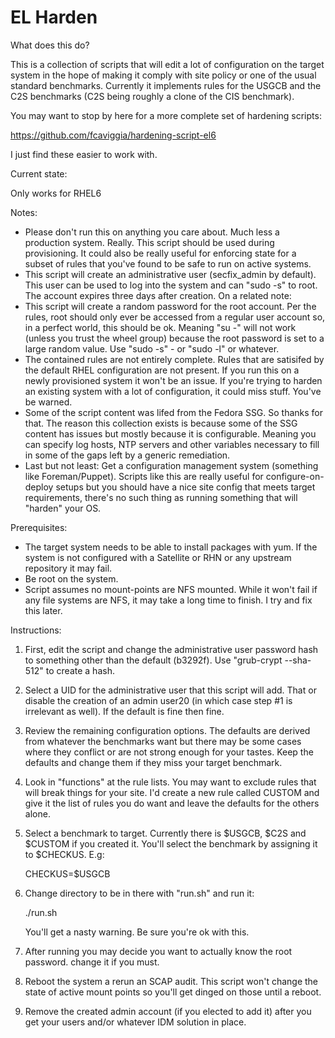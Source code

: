 # EL Harden

What does this do?

This is a collection of scripts that will edit a lot of configuration on the
target system in the hope of making it comply with site policy or one of the
usual standard benchmarks. Currently it implements rules for the USGCB and the
C2S benchmarks (C2S being roughly a clone of the CIS benchmark).

You may want to stop by here for a more complete set of hardening scripts:

https://github.com/fcaviggia/hardening-script-el6

I just find these easier to work with.

Current state:

Only works for RHEL6

Notes:

 - Please don't run this on anything you care about. Much less a production
   system. Really. This script should be used during provisioning. It could
   also be really useful for enforcing state for a subset of rules that you've
   found to be safe to run on active systems.
 - This script will create an administrative user (secfix_admin by default).
   This user can be used to log into the system and can "sudo -s" to root. The
   account expires three days after creation. On a related note:
 - This script will create a random password for the root account. Per the
   rules, root should only ever be accessed from a regular user account so, in
   a perfect world, this should be ok. Meaning "su -" will not work (unless you
   trust the wheel group) because the root password is set to a large random
   value. Use "sudo -s" - or "sudo -l" or whatever.
 - The contained rules are not entirely complete. Rules that are satisifed by
   the default RHEL configuration are not present. If you run this on a newly
   provisioned system it won't be an issue. If you're trying to harden an
   existing system with a lot of configuration, it could miss stuff. You've be
   warned.
 - Some of the script content was lifed from the Fedora SSG. So thanks for
   that. The reason this collection exists is because some of the SSG content
   has issues but mostly because it is configurable. Meaning you can specify
   log hosts, NTP servers and other variables necessary to fill in some of the
   gaps left by a generic remediation.
 - Last but not least: Get a configuration management system (something like
   Foreman/Puppet). Scripts like this are really useful for configure-on-deploy
   setups but you should have a nice site config that meets target
   requirements, there's no such thing as running something that will "harden"
   your OS.
   
Prerequisites:

 - The target system needs to be able to install packages with yum. If the
   system is not configured with a Satellite or RHN or any upstream repository
   it may fail.
 - Be root on the system.
 - Script assumes no mount-points are NFS mounted. While it won't fail if any
   file systems are NFS, it may take a long time to finish. I try and fix this
   later.

Instructions:

1) First, edit the script and change the administrative user password hash to 
   something other than the default (b3292f). Use "grub-crypt --sha-512" to
   create a hash.
2) Select a UID for the administrative user that this script will add. That or
   disable the creation of an admin user20 (in which case step #1 is irrelevant
   as well). If the default is fine then fine.
3) Review the remaining configuration options. The defaults are derived from
   whatever the benchmarks want but there may be some cases where they conflict
   or are not strong enough for your tastes. Keep the defaults and change them
   if they miss your target benchmark.
4) Look in "functions" at the rule lists. You may want to exclude rules that
   will break things for your site. I'd create a new rule called CUSTOM and 
   give it the list of rules you do want and leave the defaults for the others
   alone.
5) Select a benchmark to target. Currently there is $USGCB, $C2S and $CUSTOM if
   you created it. You'll select the benchmark by assigning it to $CHECKUS.
   E.g:
   
   CHECKUS=$USGCB
   
6) Change directory to be in there with "run.sh" and run it:

   ./run.sh
   
   You'll get a nasty warning. Be sure you're ok with this.
   
7) After running you may decide you want to actually know the root password.
   change it if you must.
8) Reboot the system a rerun an SCAP audit. This script won't change the state
   of active mount points so you'll get dinged on those until a reboot.
9) Remove the created admin account (if you elected to add it) after you get
   your users and/or whatever IDM solution in place.   
